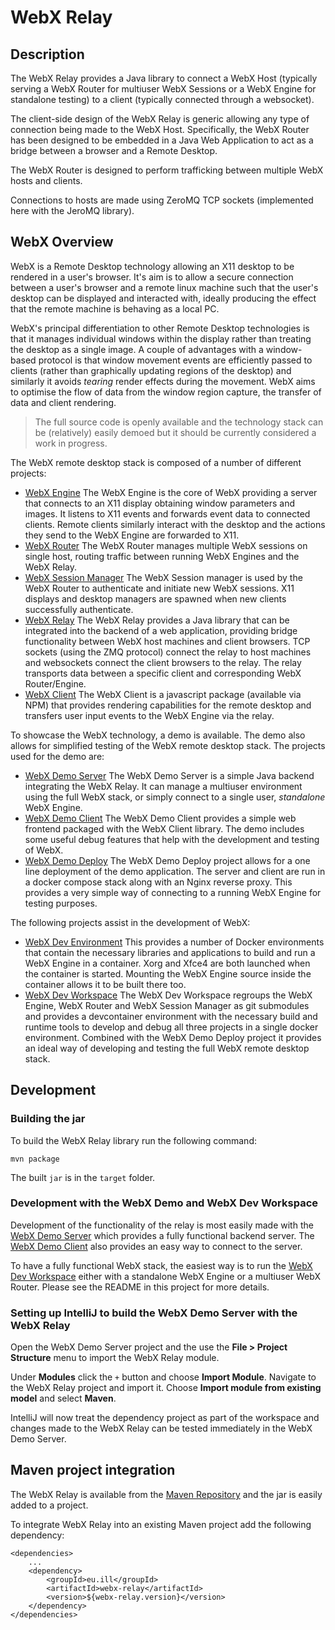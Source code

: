 # WebX Relay

## Description

The WebX Relay provides a Java library to connect a WebX Host (typically serving a WebX Router for multiuser WebX Sessions or a WebX Engine for standalone testing) to a client (typically connected through a websocket).

The client-side design of the WebX Relay is generic allowing any type of connection being made to the WebX Host. Specifically, the WebX Router has been designed to be embedded in a Java Web Application to act as a bridge between a browser and a Remote Desktop.  

The WebX Router is designed to perform trafficking between multiple WebX hosts and clients.

Connections to hosts are made using ZeroMQ TCP sockets (implemented here with the JeroMQ library).

## WebX Overview

WebX is a Remote Desktop technology allowing an X11 desktop to be rendered in a user's browser. It's aim is to allow a secure connection between a user's browser and a remote linux machine such that the user's desktop can be displayed and interacted with, ideally producing the effect that the remote machine is behaving as a local PC.

WebX's principal differentiation to other Remote Desktop technologies is that it manages individual windows within the display rather than treating the desktop as a single image. A couple of advantages with a window-based protocol is that window movement events are efficiently passed to clients (rather than graphically updating regions of the desktop) and similarly it avoids <em>tearing</em> render effects during the movement. WebX aims to optimise the flow of data from the window region capture, the transfer of data and client rendering.

> The full source code is openly available and the technology stack can be (relatively) easily demoed but it should be currently considered a work in progress.

The WebX remote desktop stack is composed of a number of different projects:
- [WebX Engine](https://github.com/ILLGrenoble/webx-engine) The WebX Engine is the core of WebX providing a server that connects to an X11 display obtaining window parameters and images. It listens to X11 events and forwards event data to connected clients. Remote clients similarly interact with the desktop and the actions they send to the WebX Engine are forwarded to X11.
- [WebX Router](https://github.com/ILLGrenoble/webx-router) The WebX Router manages multiple WebX sessions on single host, routing traffic between running WebX Engines and the WebX Relay.
- [WebX Session Manager](https://github.com/ILLGrenoble/webx-session-manager) The WebX Session manager is used by the WebX Router to authenticate and initiate new WebX sessions. X11 displays and desktop managers are spawned when new clients successfully authenticate.
- [WebX Relay](https://github.com/ILLGrenoble/webx-relay) The WebX Relay provides a Java library that can be integrated into the backend of a web application, providing bridge functionality between WebX host machines and client browsers. TCP sockets (using the ZMQ protocol) connect the relay to host machines and websockets connect the client browsers to the relay. The relay transports data between a specific client and corresponding WebX Router/Engine.
- [WebX Client](https://github.com/ILLGrenoble/webx-client) The WebX Client is a javascript package (available via NPM) that provides rendering capabilities for the remote desktop and transfers user input events to the WebX Engine via the relay.

To showcase the WebX technology, a demo is available. The demo also allows for simplified testing of the WebX remote desktop stack. The projects used for the demo are:
- [WebX Demo Server](https://github.com/ILLGrenoble/webx-demo-server) The WebX Demo Server is a simple Java backend integrating the WebX Relay. It can manage a multiuser environment using the full WebX stack, or simply connect to a single user, <em>standalone</em> WebX Engine.
- [WebX Demo Client](https://github.com/ILLGrenoble/webx-demo-client) The WebX Demo Client provides a simple web frontend packaged with the WebX Client library. The demo includes some useful debug features that help with the development and testing of WebX.
- [WebX Demo Deploy](https://github.com/ILLGrenoble/webx-demo-deploy) The WebX Demo Deploy project allows for a one line deployment of the demo application. The server and client are run in a docker compose stack along with an Nginx reverse proxy. This provides a very simple way of connecting to a running WebX Engine for testing purposes.

The following projects assist in the development of WebX:
- [WebX Dev Environment](https://github.com/ILLGrenoble/webx-dev-env) This provides a number of Docker environments that contain the necessary libraries and applications to build and run a WebX Engine in a container. Xorg and Xfce4 are both launched when the container is started. Mounting the WebX Engine source inside the container allows it to be built there too.
- [WebX Dev Workspace](https://github.com/ILLGrenoble/webx-dev-workspace) The WebX Dev Workspace regroups the WebX Engine, WebX Router and WebX Session Manager as git submodules and provides a devcontainer environment with the necessary build and runtime tools to develop and debug all three projects in a single docker environment. Combined with the WebX Demo Deploy project it provides an ideal way of developing and testing the full WebX remote desktop stack.

## Development

### Building the jar

To build the WebX Relay library run the following command:

```
mvn package
```

The built `jar` is in the `target` folder.

### Development with the WebX Demo and WebX Dev Workspace

Development of the functionality of the relay is most easily made with the [WebX Demo Server](https://github.com/ILLGrenoble/webx-demo-server) which provides a fully functional backend server. The [WebX Demo Client](https://github.com/ILLGrenoble/webx-demo-client) also provides an easy way to connect to the server.

To have a fully functional WebX stack, the easiest way is to run the [WebX Dev Workspace](https://github.com/ILLGrenoble/webx-dev-workspace) either with a standalone WebX Engine or a multiuser WebX Router. Please see the README in this project for more details.

### Setting up IntelliJ to build the WebX Demo Server with the WebX Relay

Open the WebX Demo Server project and the use the <b>File > Project Structure</b> menu to import the WebX Relay module.

Under <b>Modules</b> click the `+` button and choose <b>Import Module</b>. Navigate to the WebX Relay project and import it. Choose <b>Import module from existing model</b> and select <b>Maven</b>.

IntelliJ will now treat the dependency project as part of the workspace and changes made to the WebX Relay can be tested immediately in the WebX Demo Server.

## Maven project integration 

The WebX Relay is available from the [Maven Repository](https://mvnrepository.com/artifact/eu.ill/webx-relay) and the jar is easily added to a project.

To integrate WebX Relay into an existing Maven project add the following dependency:

```
<dependencies>
    ...
    <dependency>
        <groupId>eu.ill</groupId>
        <artifactId>webx-relay</artifactId>
        <version>${webx-relay.version}</version>
    </dependency>
</dependencies>

